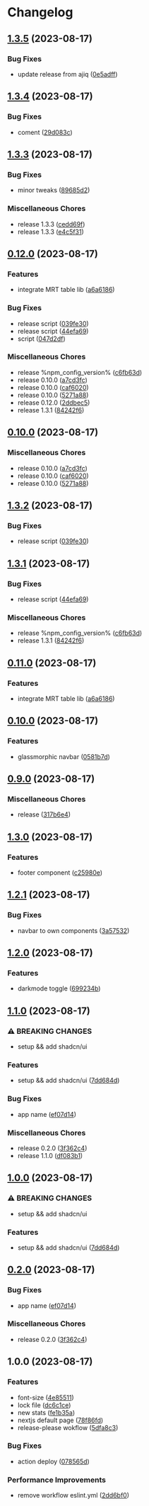 # Changelog

## [1.3.5](https://github.com/adhamaa/adhamaa/compare/v1.3.4...v1.3.5) (2023-08-17)


### Bug Fixes

* update release from ajiq ([0e5adff](https://github.com/adhamaa/adhamaa/commit/0e5adffbbc232e6c01a220fe2249e2d797b9f6c4))

## [1.3.4](https://github.com/adhamaa/adhamaa/compare/v1.3.3...v1.3.4) (2023-08-17)


### Bug Fixes

* coment ([29d083c](https://github.com/adhamaa/adhamaa/commit/29d083c24d3500f1908a736d6c55bc6ba18a2aa0))

## [1.3.3](https://github.com/adhamaa/adhamaa/compare/v0.12.0...v1.3.3) (2023-08-17)


### Bug Fixes

* minor tweaks ([89685d2](https://github.com/adhamaa/adhamaa/commit/89685d21df1a011d3eaa5034b46fce4b76c24f41))


### Miscellaneous Chores

* release 1.3.3 ([cedd69f](https://github.com/adhamaa/adhamaa/commit/cedd69f59a72498dfd20c68ce8124b8848a95e0f))
* release 1.3.3 ([e4c5f31](https://github.com/adhamaa/adhamaa/commit/e4c5f31a533b240243c87a1b422613749a2f2c4e))

## [0.12.0](https://github.com/adhamaa/adhamaa/compare/v0.10.0...v0.12.0) (2023-08-17)


### Features

* integrate MRT table lib ([a6a6186](https://github.com/adhamaa/adhamaa/commit/a6a61868613243533145175f7fb008ffb6431ec0))


### Bug Fixes

* release script ([039fe30](https://github.com/adhamaa/adhamaa/commit/039fe30e88ac16c08d97ca2381e74bdf76669899))
* release script ([44efa69](https://github.com/adhamaa/adhamaa/commit/44efa694731a9de1710a3022504f42241eb318a9))
* script ([047d2df](https://github.com/adhamaa/adhamaa/commit/047d2df854839e7c5044c80a01d50d940be5d848))


### Miscellaneous Chores

* release %npm_config_version% ([c6fb63d](https://github.com/adhamaa/adhamaa/commit/c6fb63d87f9d800ed77f75223079fc23a4d6794f))
* release 0.10.0 ([a7cd3fc](https://github.com/adhamaa/adhamaa/commit/a7cd3fc9033e8ca71836264e3d61478e97ba197b))
* release 0.10.0 ([caf6020](https://github.com/adhamaa/adhamaa/commit/caf60203c1733bf9ae7246ee90d27c931be13a37))
* release 0.10.0 ([5271a88](https://github.com/adhamaa/adhamaa/commit/5271a88214c4ded5f9e6a1716c68143b69e23bfd))
* release 0.12.0 ([2ddbec5](https://github.com/adhamaa/adhamaa/commit/2ddbec519124db1a2a5e152723bb0d4a9254b8dc))
* release 1.3.1 ([84242f6](https://github.com/adhamaa/adhamaa/commit/84242f6c5be0e11a0b99c49e6dc704f10eec282e))

## [0.10.0](https://github.com/adhamaa/adhamaa/compare/v1.3.2...v0.10.0) (2023-08-17)


### Miscellaneous Chores

* release 0.10.0 ([a7cd3fc](https://github.com/adhamaa/adhamaa/commit/a7cd3fc9033e8ca71836264e3d61478e97ba197b))
* release 0.10.0 ([caf6020](https://github.com/adhamaa/adhamaa/commit/caf60203c1733bf9ae7246ee90d27c931be13a37))
* release 0.10.0 ([5271a88](https://github.com/adhamaa/adhamaa/commit/5271a88214c4ded5f9e6a1716c68143b69e23bfd))

## [1.3.2](https://github.com/adhamaa/adhamaa/compare/v1.3.1...v1.3.2) (2023-08-17)


### Bug Fixes

* release script ([039fe30](https://github.com/adhamaa/adhamaa/commit/039fe30e88ac16c08d97ca2381e74bdf76669899))

## [1.3.1](https://github.com/adhamaa/adhamaa/compare/v0.11.0...v1.3.1) (2023-08-17)


### Bug Fixes

* release script ([44efa69](https://github.com/adhamaa/adhamaa/commit/44efa694731a9de1710a3022504f42241eb318a9))


### Miscellaneous Chores

* release %npm_config_version% ([c6fb63d](https://github.com/adhamaa/adhamaa/commit/c6fb63d87f9d800ed77f75223079fc23a4d6794f))
* release 1.3.1 ([84242f6](https://github.com/adhamaa/adhamaa/commit/84242f6c5be0e11a0b99c49e6dc704f10eec282e))

## [0.11.0](https://github.com/adhamaa/adhamaa/compare/v0.10.0...v0.11.0) (2023-08-17)


### Features

* integrate MRT table lib ([a6a6186](https://github.com/adhamaa/adhamaa/commit/a6a61868613243533145175f7fb008ffb6431ec0))

## [0.10.0](https://github.com/adhamaa/adhamaa/compare/v0.9.0...v0.10.0) (2023-08-17)


### Features

* glassmorphic navbar ([0581b7d](https://github.com/adhamaa/adhamaa/commit/0581b7dd6cabde847e7d3a7b5f8721b5a349887e))

## [0.9.0](https://github.com/adhamaa/adhamaa/compare/v1.3.0...v0.9.0) (2023-08-17)


### Miscellaneous Chores

* release ([317b6e4](https://github.com/adhamaa/adhamaa/commit/317b6e463c21d40966de9d0ca16b5d9f662c28b3))

## [1.3.0](https://github.com/adhamaa/adhamaa/compare/v1.2.1...v1.3.0) (2023-08-17)


### Features

* footer component ([c25980e](https://github.com/adhamaa/adhamaa/commit/c25980e5bbd4794dce0fb7d820893dbf2315b739))

## [1.2.1](https://github.com/adhamaa/adhamaa/compare/v1.2.0...v1.2.1) (2023-08-17)


### Bug Fixes

* navbar to own components ([3a57532](https://github.com/adhamaa/adhamaa/commit/3a575323c554e27dd0d7a9db77a57b32e6018d42))

## [1.2.0](https://github.com/adhamaa/adhamaa/compare/v1.1.0...v1.2.0) (2023-08-17)


### Features

* darkmode toggle ([699234b](https://github.com/adhamaa/adhamaa/commit/699234bc7e5e013899b69b3423f1580925061d71))

## [1.1.0](https://github.com/adhamaa/adhamaa/compare/v1.0.0...v1.1.0) (2023-08-17)


### ⚠ BREAKING CHANGES

* setup && add shadcn/ui

### Features

* setup && add shadcn/ui ([7dd684d](https://github.com/adhamaa/adhamaa/commit/7dd684de4ec17c0f50b403c7bfbc3a1ba00fa07b))


### Bug Fixes

* app name ([ef07d14](https://github.com/adhamaa/adhamaa/commit/ef07d14a6e7e914b15e40f07de410a52b9e8db35))


### Miscellaneous Chores

* release 0.2.0 ([3f362c4](https://github.com/adhamaa/adhamaa/commit/3f362c42aae25ec82a4a8f26f962991b41e3ed19))
* release 1.1.0 ([df083b1](https://github.com/adhamaa/adhamaa/commit/df083b1bab4854a0d59359ab0e49c78c268bde85))

## [1.0.0](https://github.com/adhamaa/adhamaa/compare/v0.2.0...v1.0.0) (2023-08-17)


### ⚠ BREAKING CHANGES

* setup && add shadcn/ui

### Features

* setup && add shadcn/ui ([7dd684d](https://github.com/adhamaa/adhamaa/commit/7dd684de4ec17c0f50b403c7bfbc3a1ba00fa07b))

## [0.2.0](https://github.com/adhamaa/adhamaa/compare/v1.0.0...v0.2.0) (2023-08-17)


### Bug Fixes

* app name ([ef07d14](https://github.com/adhamaa/adhamaa/commit/ef07d14a6e7e914b15e40f07de410a52b9e8db35))


### Miscellaneous Chores

* release 0.2.0 ([3f362c4](https://github.com/adhamaa/adhamaa/commit/3f362c42aae25ec82a4a8f26f962991b41e3ed19))

## 1.0.0 (2023-08-17)


### Features

* font-size ([4e85511](https://github.com/adhamaa/adhamaa/commit/4e855117077185d9a31af201196ff60d9c47d349))
* lock file ([dc6c1ce](https://github.com/adhamaa/adhamaa/commit/dc6c1ce80289028168cd023c75b216ca72a12fcd))
* new stats ([fe1b35a](https://github.com/adhamaa/adhamaa/commit/fe1b35a81c8f94ab704e35e9f8cb1fbc6183871a))
* nextjs default page ([78f86fd](https://github.com/adhamaa/adhamaa/commit/78f86fd5c41b24e40e4641ea9496c0cdb673abb8))
* release-please wokflow ([5dfa8c3](https://github.com/adhamaa/adhamaa/commit/5dfa8c328530dd7be69ba46d52de1a50c237d071))


### Bug Fixes

* action deploy ([078565d](https://github.com/adhamaa/adhamaa/commit/078565ddf94bda22b7d5f996491ef8aecd594ba2))


### Performance Improvements

* remove workflow eslint.yml ([2dd6bf0](https://github.com/adhamaa/adhamaa/commit/2dd6bf0c49ed9d0cde0d867cd2c0322227a6c83e))
